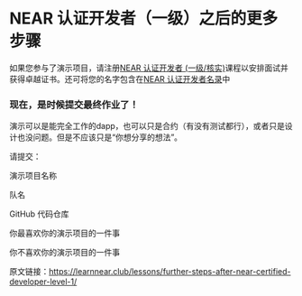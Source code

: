 
# NEAR 认证开发者（一级）之后的更多步骤

如果您参与了演示项目，请注册[NEAR 认证开发者 (一级/核实)](https://learnnear.club/courses/near-certified-developer-verified-ncdl1v/)课程以安排面试并获得卓越证书。还可将您的名字包含在[NEAR 认证开发者名录](https://learnnear.club/near-certified-developers-level1/)中 

### 现在，是时候提交最终作业了！

演示可以是能完全工作的dapp，也可以只是合约（有没有测试都行），或者只是设计也没问题。但是不应该只是“你想分享的想法”。

请提交：

演示项目名称

队名

GitHub 代码仓库

你最喜欢你的演示项目的一件事

你不喜欢你的演示项目的一件事


原文链接：https://learnnear.club/lessons/further-steps-after-near-certified-developer-level-1/
